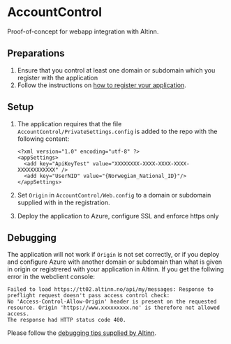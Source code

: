 ﻿AccountControl
==============
Proof-of-concept for webapp integration with Altinn.

Preparations
------------

1. Ensure that you control at least one domain or subdomain which you register with the application
2. Follow the instructions on [how to register your application](https://altinn.github.io/docs/guides/integrasjon/sluttbrukere/api/kom-i-gang/#registrer-din-applikasjon).

Setup
-----
1. The application requires that the file `AccountControl/PrivateSettings.config` is added to the repo with the following content:
	```
	<?xml version="1.0" encoding="utf-8" ?>
	<appSettings>
	  <add key="ApiKeyTest" value="XXXXXXXX-XXXX-XXXX-XXXX-XXXXXXXXXXXX" />
	  <add key="UserNID" value="{Norwegian_National_ID}"/>
	</appSettings>
	```

2. Set `Origin` in `AccountControl/Web.config` to a domain or subdomain supplied with in the registration.
3. Deploy the application to Azure, configure SSL and enforce https only


Debugging
---------
The application will not work if `Origin` is not set correctly, or if you deploy and configure Azure with another domain or subdomain than what is 
given in origin or registrered with your application in Altinn. If you get the follwing error in the webclient console:
```
Failed to load https://tt02.altinn.no/api/my/messages: Response to preflight request doesn't pass access control check: 
No 'Access-Control-Allow-Origin' header is present on the requested resource. Origin 'https://www.xxxxxxxxx.no' is therefore not allowed access. 
The response had HTTP status code 400.
```

Please follow the [debugging tips supplied by Altinn](https://altinn.github.io/docs/guides/integrasjon/sluttbrukere/api/kom-i-gang/#feilsøking).

